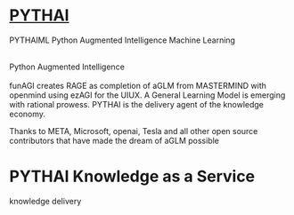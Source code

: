 # <a href="https://gpt.pythai.net">PYTHAI</a><br />
PYTHAIML Python Augmented Intelligence Machine Learning<br /><br />

Python Augmented Intelligence<br /><br />
funAGI creates RAGE as completion of aGLM from MASTERMIND with openmind using ezAGI for the UIUX. A General Learning Model is emerging with rational prowess. PYTHAI is the delivery agent of the knowledge economy.<br />

Thanks to META, Microsoft, openai, Tesla and all other open source contributors that have made the dream of aGLM possible<br />

# PYTHAI Knowledge as a Service
knowledge delivery
